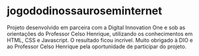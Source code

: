 # jogododinossauroseminternet
Projeto desenvolvido em parceira com a Digital Innovation One e sob as orientações do Professor Celso Henrique, utilizando os conhecimentos em HTML, CSS e Javascript.
O resultado ficou incrível.
Muito obrigado à DIO e ao Professor Celso Henrique pela oportunidade de participar do projeto.

